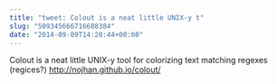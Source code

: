 ```yaml
---
title: "tweet: Colout is a neat little UNIX-y t"
slug: "509345666716688384"
date: "2014-09-09T14:20:44+00:00"
---
```

Colout is a neat little UNIX-y tool for colorizing text matching regexes (regices?) http://nojhan.github.io/colout/